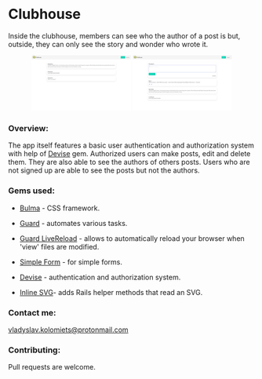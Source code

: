 <h1 style="margin-top: 0px;">Clubhouse</h1>

<p>Inside the clubhouse, members can see who the author of a post is but, outside, they can only see the story and wonder who wrote it.</p>
<div align="center">
<img src="screenshots/clubhouse_unauthenticated.png" width="40%"></img> <img src="screenshots/clubhouse.png" width="40%"></img> 
</div>

### Overview:

The app itself features a basic user authentication and authorization system with help of [Devise](https://github.com/heartcombo/devise) gem.
Authorized users can make posts, edit and delete them. They are also able to see the authors of others posts. Users who are not signed up are able to see the posts but not the authors.

### Gems used:


- [Bulma](https://github.com/joshuajansen/bulma-rails) - CSS framework.

- [Guard](https://github.com/guard/guard) - automates various tasks.

- [Guard LiveReload](https://github.com/guard/guard-livereload) - allows to automatically reload your browser when 'view' files are modified.

- [Simple Form](https://github.com/plataformatec/simple_form) - for simple forms.

- [Devise](https://github.com/plataformatec/devise) - authentication and authorization system.

- [Inline SVG](https://github.com/jamesmartin/inline_svg)- adds Rails helper methods that read an SVG.

### Contact me:

vladyslav.kolomiets@protonmail.com

### Contributing:

Pull requests are welcome.
